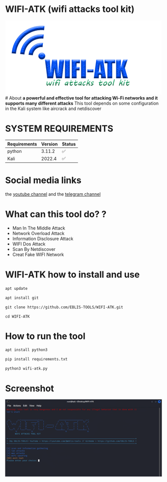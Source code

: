 # WIFI-ATK (wifi attacks tool kit)
<img alt="wifi-atk" src="github/icons/wifitool.png" height="40%" width="100%" />
# About
<b>a powerful and effective tool for attacking Wi-Fi networks and it supports many different attacks</b>
This tool depends on some configuration in the Kali system like aircrack and netdiscover

# SYSTEM REQUIREMENTS
| Requirements   | Version            | Status             |
| -------------- | ------------------ | ------------------ |
| python         | 3.11.2             | :white_check_mark: |
| Kali           | 2022.4             | :white_check_mark: |
 
# Social media links
the <a href="https://www.youtube.com/@eblis-tools">youtube channel</a> and the
<a href="https://t.me/EBLISTOOLScommunity">telegram channel</a>
 
# What can this tool do? ?

<ul>
 <li>Man In The Middle Attack</li>
 <li>Network Overload Attack</li>
 <li>Information Disclosure Attack</li>
 <li>WIFI Dos Attack</li>
 <li>Scan By Netdiscover</li>
 <li>Creat Fake WIFI Network</li>
 </ul>

# WIFI-ATK how to install and use

```
apt update
```
```
apt install git
```
```
git clone https://github.com/EBLIS-TOOLS/WIFI-ATK.git
```
```
cd WIFI-ATK
```

# How to run the tool

```
apt install python3  
```
```
pip install requirements.txt
```
```
python3 wifi-atk.py
```

# Screenshot
<img alt="wifi-atk" src="github/icons/sc.png" height="40%" width="100%" />
